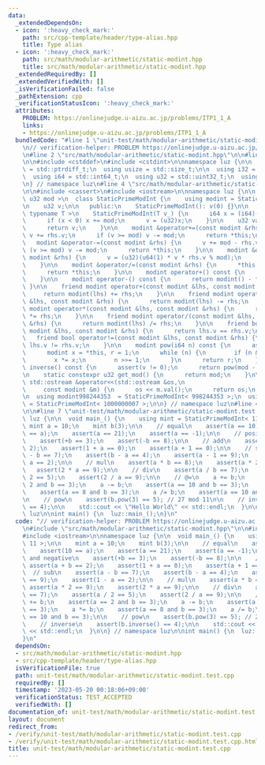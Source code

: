 ```yaml
---
data:
  _extendedDependsOn:
  - icon: ':heavy_check_mark:'
    path: src/cpp-template/header/type-alias.hpp
    title: Type alias
  - icon: ':heavy_check_mark:'
    path: src/math/modular-arithmetic/static-modint.hpp
    title: src/math/modular-arithmetic/static-modint.hpp
  _extendedRequiredBy: []
  _extendedVerifiedWith: []
  _isVerificationFailed: false
  _pathExtension: cpp
  _verificationStatusIcon: ':heavy_check_mark:'
  attributes:
    PROBLEM: https://onlinejudge.u-aizu.ac.jp/problems/ITP1_1_A
    links:
    - https://onlinejudge.u-aizu.ac.jp/problems/ITP1_1_A
  bundledCode: "#line 1 \"unit-test/math/modular-arithmetic/static-modint.test.cpp\"\
    \n// verification-helper: PROBLEM https://onlinejudge.u-aizu.ac.jp/problems/ITP1_1_A\n\
    \n#line 2 \"src/math/modular-arithmetic/static-modint.hpp\"\n\n#line 2 \"src/cpp-template/header/type-alias.hpp\"\
    \n\n#include <cstddef>\n#include <cstdint>\n\nnamespace luz {\n\n  using isize\
    \ = std::ptrdiff_t;\n  using usize = std::size_t;\n\n  using i32 = std::int32_t;\n\
    \  using i64 = std::int64_t;\n  using u32 = std::uint32_t;\n  using u64 = std::uint64_t;\n\
    \n} // namespace luz\n#line 4 \"src/math/modular-arithmetic/static-modint.hpp\"\
    \n\n#include <cassert>\n#include <iostream>\n\nnamespace luz {\n\n  template <\
    \ u32 mod >\n  class StaticPrimeModInt {\n    using modint = StaticPrimeModInt;\n\
    \n    u32 v;\n\n   public:\n    StaticPrimeModInt(): v(0) {}\n\n    template <\
    \ typename T >\n    StaticPrimeModInt(T v_) {\n      i64 x = (i64)(v_ % (i64)mod);\n\
    \      if (x < 0) x += mod;\n      v = (u32)x;\n    }\n\n    u32 val() const {\n\
    \      return v;\n    }\n\n    modint &operator+=(const modint &rhs) {\n     \
    \ v += rhs.v;\n      if (v >= mod) v -= mod;\n      return *this;\n    }\n\n \
    \   modint &operator-=(const modint &rhs) {\n      v += mod - rhs.v;\n      if\
    \ (v >= mod) v -= mod;\n      return *this;\n    }\n\n    modint &operator*=(const\
    \ modint &rhs) {\n      v = (u32)(u64(1) * v * rhs.v % mod);\n      return *this;\n\
    \    }\n\n    modint &operator/=(const modint &rhs) {\n      *this *= rhs.inverse();\n\
    \      return *this;\n    }\n\n    modint operator+() const {\n      return *this;\n\
    \    }\n\n    modint operator-() const {\n      return modint() - *this;\n   \
    \ }\n\n    friend modint operator+(const modint &lhs, const modint &rhs) {\n \
    \     return modint(lhs) += rhs;\n    }\n\n    friend modint operator-(const modint\
    \ &lhs, const modint &rhs) {\n      return modint(lhs) -= rhs;\n    }\n\n    friend\
    \ modint operator*(const modint &lhs, const modint &rhs) {\n      return modint(lhs)\
    \ *= rhs;\n    }\n\n    friend modint operator/(const modint &lhs, const modint\
    \ &rhs) {\n      return modint(lhs) /= rhs;\n    }\n\n    friend bool operator==(const\
    \ modint &lhs, const modint &rhs) {\n      return lhs.v == rhs.v;\n    }\n\n \
    \   friend bool operator!=(const modint &lhs, const modint &rhs) {\n      return\
    \ lhs.v != rhs.v;\n    }\n\n    modint pow(i64 n) const {\n      assert(0 <= n);\n\
    \      modint x = *this, r = 1;\n      while (n) {\n        if (n & 1) r *= x;\n\
    \        x *= x;\n        n >>= 1;\n      }\n      return r;\n    }\n\n    modint\
    \ inverse() const {\n      assert(v != 0);\n      return pow(mod - 2);\n    }\n\
    \n    static constexpr u32 get_mod() {\n      return mod;\n    }\n\n    friend\
    \ std::ostream &operator<<(std::ostream &os,\n                               \
    \     const modint &m) {\n      os << m.val();\n      return os;\n    }\n  };\n\
    \n  using modint998244353  = StaticPrimeModInt< 998244353 >;\n  using modint1000000007\
    \ = StaticPrimeModInt< 1000000007 >;\n\n} // namespace luz\n#line 4 \"unit-test/math/modular-arithmetic/static-modint.test.cpp\"\
    \n\n#line 7 \"unit-test/math/modular-arithmetic/static-modint.test.cpp\"\n\nnamespace\
    \ luz {\n\n  void main_() {\n    using mint = StaticPrimeModInt< 11 >;\n\n   \
    \ mint a = 10;\n    mint b(3);\n\n    // equal\n    assert(a == 10);\n    assert(10\
    \ == a);\n    assert(a == 21);\n    assert(a == -1);\n\n    // positive and negative\n\
    \    assert(+b == 3);\n    assert(-b == 8);\n\n    // add\n    assert(a + b ==\
    \ 2);\n    assert(1 + a == 0);\n    assert(a + 1 == 0);\n\n    // sub\n    assert(a\
    \ - b == 7);\n    assert(b - a == 4);\n    assert(a - 1 == 9);\n    assert(1 -\
    \ a == 2);\n\n    // mul\n    assert(a * b == 8);\n    assert(a * 2 == 9);\n \
    \   assert(2 * a == 9);\n\n    // div\n    assert(a / b == 7);\n    assert(a /\
    \ 2 == 5);\n    assert(2 / a == 9);\n\n    // @=\n    a += b;\n    assert(a ==\
    \ 2 and b == 3);\n    a -= b;\n    assert(a == 10 and b == 3);\n    a *= b;\n\
    \    assert(a == 8 and b == 3);\n    a /= b;\n    assert(a == 10 and b == 3);\n\
    \n    // pow\n    assert(b.pow(3) == 5); // 27 mod 11\n\n    // inverse\n    assert(b.inverse()\
    \ == 4);\n\n    std::cout << \"Hello World\" << std::endl;\n  }\n\n} // namespace\
    \ luz\n\nint main() {\n  luz::main_();\n}\n"
  code: "// verification-helper: PROBLEM https://onlinejudge.u-aizu.ac.jp/problems/ITP1_1_A\n\
    \n#include \"src/math/modular-arithmetic/static-modint.hpp\"\n\n#include <cassert>\n\
    #include <iostream>\n\nnamespace luz {\n\n  void main_() {\n    using mint = StaticPrimeModInt<\
    \ 11 >;\n\n    mint a = 10;\n    mint b(3);\n\n    // equal\n    assert(a == 10);\n\
    \    assert(10 == a);\n    assert(a == 21);\n    assert(a == -1);\n\n    // positive\
    \ and negative\n    assert(+b == 3);\n    assert(-b == 8);\n\n    // add\n   \
    \ assert(a + b == 2);\n    assert(1 + a == 0);\n    assert(a + 1 == 0);\n\n  \
    \  // sub\n    assert(a - b == 7);\n    assert(b - a == 4);\n    assert(a - 1\
    \ == 9);\n    assert(1 - a == 2);\n\n    // mul\n    assert(a * b == 8);\n   \
    \ assert(a * 2 == 9);\n    assert(2 * a == 9);\n\n    // div\n    assert(a / b\
    \ == 7);\n    assert(a / 2 == 5);\n    assert(2 / a == 9);\n\n    // @=\n    a\
    \ += b;\n    assert(a == 2 and b == 3);\n    a -= b;\n    assert(a == 10 and b\
    \ == 3);\n    a *= b;\n    assert(a == 8 and b == 3);\n    a /= b;\n    assert(a\
    \ == 10 and b == 3);\n\n    // pow\n    assert(b.pow(3) == 5); // 27 mod 11\n\n\
    \    // inverse\n    assert(b.inverse() == 4);\n\n    std::cout << \"Hello World\"\
    \ << std::endl;\n  }\n\n} // namespace luz\n\nint main() {\n  luz::main_();\n\
    }\n"
  dependsOn:
  - src/math/modular-arithmetic/static-modint.hpp
  - src/cpp-template/header/type-alias.hpp
  isVerificationFile: true
  path: unit-test/math/modular-arithmetic/static-modint.test.cpp
  requiredBy: []
  timestamp: '2023-05-20 00:18:06+09:00'
  verificationStatus: TEST_ACCEPTED
  verifiedWith: []
documentation_of: unit-test/math/modular-arithmetic/static-modint.test.cpp
layout: document
redirect_from:
- /verify/unit-test/math/modular-arithmetic/static-modint.test.cpp
- /verify/unit-test/math/modular-arithmetic/static-modint.test.cpp.html
title: unit-test/math/modular-arithmetic/static-modint.test.cpp
---
```

